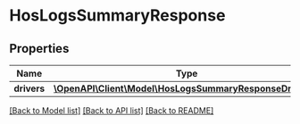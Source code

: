 # HosLogsSummaryResponse

## Properties
Name | Type | Description | Notes
------------ | ------------- | ------------- | -------------
**drivers** | [**\OpenAPI\Client\Model\HosLogsSummaryResponseDrivers[]**](HosLogsSummaryResponseDrivers.md) |  | [optional] 

[[Back to Model list]](../README.md#documentation-for-models) [[Back to API list]](../README.md#documentation-for-api-endpoints) [[Back to README]](../README.md)


